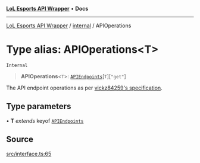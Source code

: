 [**LoL Esports API Wrapper**](../../README.md) • **Docs**

***

[LoL Esports API Wrapper](../../globals.md) / [internal](../README.md) / APIOperations

# Type alias: APIOperations\<T\>

`Internal`

> **APIOperations**\<`T`\>: [`APIEndpoints`](APIEndpoints.md)\[`T`\]\[`"get"`\]

The API endpoint operations as per [vickz84259's specification](https://vickz84259.github.io/lolesports-api-docs/).

## Type parameters

• **T** *extends* keyof [`APIEndpoints`](APIEndpoints.md)

## Source

[src/interface.ts:65](https://github.com/Viriatto/lol-esports-api/blob/783dfab6fe0c5578f68e0ef039a6d4ddff241e06/src/interface.ts#L65)
